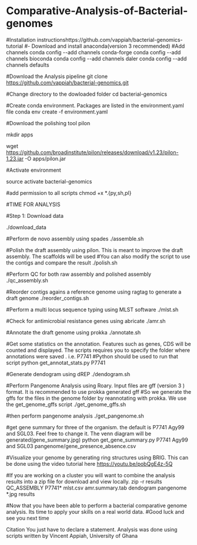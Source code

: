 # Comparative-Analysis-of-Bacterial-genomes


#Installation instructionshttps://github.com/vappiah/bacterial-genomics-tutorial
#- Download and install anaconda(version 3 recommended)
#Add channels
conda config --add channels conda-forge
conda config --add channels bioconda
conda config --add channels daler
conda config --add channels defaults

#Download the Analysis pipeline
git clone https://github.com/vappiah/bacterial-genomics.git

#Change directory to the dowloaded folder
cd bacterial-genomics

#Create conda environment. Packages are listed in the environment.yaml file 
conda env create -f environment.yaml

#Download the polishing tool pilon

mkdir apps

wget https://github.com/broadinstitute/pilon/releases/download/v1.23/pilon-1.23.jar -O apps/pilon.jar


#Activate environment

source activate bacterial-genomics

#add permission to all scripts
chmod +x *.{py,sh,pl}


#TIME FOR ANALYSIS

#Step 1: Download data

./download_data

#Perform de novo assembly using spades
./assemble.sh

#Polish the draft assembly using pilon. This is meant to improve the draft assembly. The scaffolds will be used
#You can also modify the script to use the contigs and compare the result 
./polish.sh

#Perform QC for both raw assembly and polished assembly
./qc_assembly.sh

#Reorder contigs agains a reference genome using ragtag to generate a draft genome
./reorder_contigs.sh

#Perform a multi locus sequence typing using MLST software
./mlst.sh

#Check for antimicrobial resistance genes using abricate
./amr.sh

#Annotate the draft genome using prokka
./annotate.sh

#Get some statistics on the annotation. Features such as genes, CDS will be counted and displayed. The scripts requires you to specify the folder where annotations were saved . i.e. P7741
#Python should be used to run that script
python get_annotat_stats.py P7741

#Generate dendogram using dREP
./dendogram.sh

#Perform Pangenome Analysis using Roary. Input files are gff (version 3 ) format. It is recommended to use prokka generated gff
#So we generate the gffs for the files in the genome folder by reannotating with prokka. We use the get_genome_gffs script
./get_genome_gffs.sh

#then perform pangenome analysis
./get_pangenome.sh

#get gene summary for three of the organism. the default is P7741 Agy99 and SGL03. Feel free to change it. The venn diagram will be generated(gene_summary.jpg)
python get_gene_summary.py P7741 Agy99 and SGL03 pangenome/gene_presence_absence.csv

#Visualize your genome by generating ring structures using BRIG. This can be done using the video tutorial here
https://youtu.be/pobQgE4z-5Q

#If you are working on a cluster you will want to combine the analysis results into a zip file for download and view locally. 
zip -r results QC_ASSEMBLY P7741* mlst.csv amr.summary.tab dendogram pangenome *.jpg results

#Now that you have been able to perform a bacterial comparative genome analysis. Its time to apply your skills on a real world data.
#Good luck and see you next time

Citation
You just have to declare a statement.
Analysis was done using scripts written by Vincent Appiah, University of Ghana
